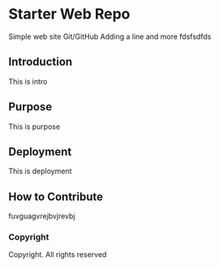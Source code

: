 # Starter Web Repo

Simple web site Git/GitHub
Adding a line and more fdsfsdfds

## Introduction

This is intro

## Purpose

This is purpose

## Deployment

This is deployment

## How to Contribute

fuvguagvrejbvjrevbj

### Copyright

Copyright. All rights reserved